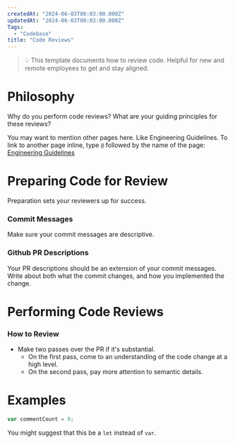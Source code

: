 ```yaml
---
createdAt: "2024-06-03T08:03:00.000Z"
updatedAt: "2024-06-03T08:03:00.000Z"
Tags:
  - "Codebase"
title: "Code Reviews"
---
```


> 💡 This template documents how to review code. Helpful for new and remote employees to get and stay aligned.

# Philosophy

Why do you perform code reviews? What are your guiding principles for these reviews?

You may want to mention other pages here. Like Engineering Guidelines. To link to another page inline, type `@` followed by the name of the page: [Engineering Guidelines](https://www.notion.so/a7c774830d1b43f7a8c8f3cf1c6f8937)

# Preparing Code for Review

Preparation sets your reviewers up for success.

### Commit Messages

Make sure your commit messages are descriptive.

### Github PR Descriptions

Your PR descriptions should be an extension of your commit messages. Write about both what the commit changes, and how you implemented the change.

# Performing Code Reviews

### How to Review

- Make two passes over the PR if it's substantial.
  - On the first pass, come to an understanding of the code change at a high level.
  - On the second pass, pay more attention to semantic details.

# Examples

```javascript
var commentCount = 0;
```

You might suggest that this be a `let` instead of `var`.
